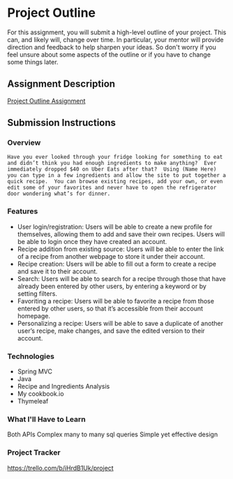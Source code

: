 # Project Outline
For this assignment, you will submit a high-level outline of your project. This can, and likely will, change over time. In particular, your mentor will provide direction and feedback to help sharpen your ideas. So don't worry if you feel unsure about some aspects of the outline or if you have to change some things later.

## Assignment Description
[Project Outline Assignment](https://education.launchcode.org/liftoff/modules/assignments/project-outline)

## Submission Instructions

### Overview
	Have you ever looked through your fridge looking for something to eat and didn’t think you had enough ingredients to make anything?  Ever immediately dropped $40 on Uber Eats after that?  Using (Name Here) you can type in a few ingredients and allow the site to put together a quick recipe.  You can browse existing recipes, add your own, or even edit some of your favorites and never have to open the refrigerator door wondering what’s for dinner.
### Features
- User login/registration: Users will be able to create a new profile for themselves, allowing them to add and save their own recipes. Users will be able to login     once they have created an account.
- Recipe addition from existing source: Users will be able to enter the link of a recipe from another webpage to store it under their account.
- Recipe creation: Users will be able to fill out a form to create a recipe and save it to their account.
- Search: Users will be able to search for a recipe through those that have already been entered by other users, by entering a keyword or by setting filters.
- Favoriting a recipe: Users will be able to favorite a recipe from those entered by other users, so that it’s accessible from their account homepage.
- Personalizing a recipe: Users will be able to save a duplicate of another user’s recipe, make changes, and save the edited version to their account.
### Technologies
- Spring MVC 
- Java
- Recipe and Ingredients Analysis
- My cookbook.io
- Thymeleaf
### What I'll Have to Learn
Both APIs
Complex many to many sql queries
Simple yet effective design
### Project Tracker
https://trello.com/b/iHrdB1Uk/project
